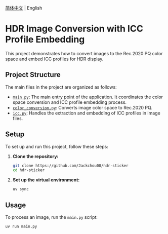 [简体中文](README_zhCN.md) | English

# HDR Image Conversion with ICC Profile Embedding  

This project demonstrates how to convert images to the Rec.2020 PQ color space and embed ICC profiles for HDR display.  

## Project Structure  

The main files in the project are organized as follows:  

-   [`main.py`](main.py): The main entry point of the application. It coordinates the color space conversion and ICC profile embedding process.  
-   [`color_conversion.py`](color_conversion.py): Converts image color space to Rec.2020 PQ.  
-   [`icc.py`](icc.py): Handles the extraction and embedding of ICC profiles in image files.  

## Setup  

To set up and run this project, follow these steps:  

1.  **Clone the repository:**  
    ```bash  
    git clone https://github.com/Jackchou00/hdr-sticker
    cd hdr-sticker 
    ```  

2.  **Set up the virtual environment:**  
    ```bash  
    uv sync  
    ```  

## Usage  

To process an image, run the `main.py` script:  

```bash  
uv run main.py  
```